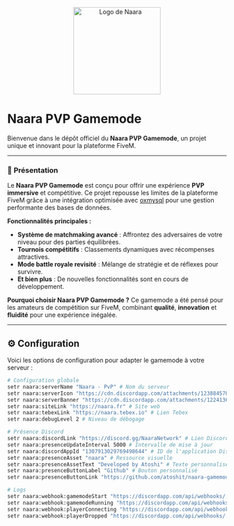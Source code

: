<div align="center">
  <img 
    src="https://cdn.discordapp.com/attachments/1238845782363476039/1307803962145247272/Naara_icone.png?ex=673e45da&is=673cf45a&hm=cefe32486c971cbd80816e1208dec74271e81b53909828be8e31b88d97849792&" 
    alt="Logo de Naara" 
    width="200">
</div>

# **Naara PVP Gamemode**

Bienvenue dans le dépôt officiel du **Naara PVP Gamemode**, un projet unique et innovant pour la plateforme FiveM.

---

### 🎈 **Présentation**
Le **Naara PVP Gamemode** est conçu pour offrir une expérience **PVP immersive** et compétitive. Ce projet repousse les limites de la plateforme FiveM grâce à une intégration optimisée avec [oxmysql](https://github.com/overextended/oxmysql) pour une gestion performante des bases de données.

**Fonctionnalités principales :**
- **Système de matchmaking avancé** : Affrontez des adversaires de votre niveau pour des parties équilibrées.
- **Tournois compétitifs** : Classements dynamiques avec récompenses attractives.
- **Mode battle royale revisité** : Mélange de stratégie et de réflexes pour survivre.
- **Et bien plus** : De nouvelles fonctionnalités sont en cours de développement.

**Pourquoi choisir Naara PVP Gamemode ?**
Ce gamemode a été pensé pour les amateurs de compétition sur FiveM, combinant **qualité**, **innovation** et **fluidité** pour une expérience inégalée.

---

## ⚙️ **Configuration**

Voici les options de configuration pour adapter le gamemode à votre serveur :

```bash
# Configuration globale
setr naara:serverName "Naara - PvP" # Nom du serveur
setr naara:serverIcon "https://cdn.discordapp.com/attachments/1238845782363476039/1307803962145247272/Naara_icone.png" # Icône du serveur
setr naara:serverBanner "https://cdn.discordapp.com/attachments/1224136171530092554/1308255090897059860/Nouveau_projet.png" # Bannière
setr naara:siteLink "https://naara.fr" # Site web
setr naara:tebexLink "https://naara.tebex.io" # Lien Tebex
setr naara:debugLevel 2 # Niveau de débogage

# Présence Discord
setr naara:discordLink "https://discord.gg/NaaraNetwork" # Lien Discord
setr naara:presenceUpdateInterval 5000 # Intervalle de mise à jour
setr naara:discordAppId "1307913029769498644" # ID de l'application Discord
setr naara:presenceAsset "naara" # Ressource visuelle
setr naara:presenceAssetText "Developed by Atoshi" # Texte personnalisé
setr naara:presenceButtonLabel "Github" # Bouton personnalisé
setr naara:presenceButtonLink "https://github.com/atoshit/naara-gamemode" # Lien du bouton

# Logs
setr naara:webhook:gamemodeStart "https://discordapp.com/api/webhooks/..." # Début du gamemode
setr naara:webhook:gamemodeRunning "https://discordapp.com/api/webhooks/..." # Gamemode actif
setr naara:webhook:playerConnecting "https://discordapp.com/api/webhooks/..." # Connexion joueur
setr naara:webhook:playerDropped "https://discordapp.com/api/webhooks/..." # Déconnexion joueur
